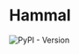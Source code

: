 # Hammal
![PyPI - Version](https://img.shields.io/pypi/v/hammal?logo=pypi&logoColor=%23df8e1d&label=PyPI&color=%23df8e1d&link=https%3A%2F%2Fpypi.org%2Fproject%2Fhammal%2F)

